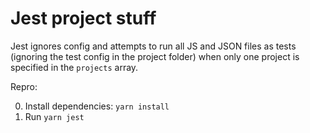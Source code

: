 # Jest project stuff

Jest ignores config and attempts to run all JS and JSON files as tests (ignoring the test config in the project folder) when only one project is specified in the `projects` array.

Repro:

0. Install dependencies: `yarn install`
1. Run `yarn jest`
